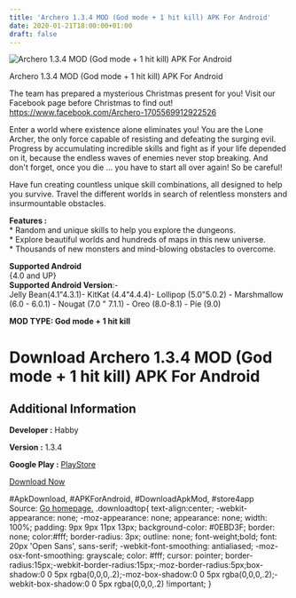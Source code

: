 ```yaml
---
title: 'Archero 1.3.4 MOD (God mode + 1 hit kill) APK For Android'
date: 2020-01-21T18:00:00+01:00
draft: false
---
```


![Archero 1.3.4 MOD (God mode + 1 hit kill) APK For Android](https://i1.wp.com/apkhome.net/wp-content/uploads/2020/01/Archero-1.3.4-MOD-God-mode-1-hit-kill.png "Archero 1.3.4 MOD (God mode + 1 hit kill) APK For Android")

  

Archero 1.3.4 MOD (God mode + 1 hit kill) APK For Android

The team has prepared a mysterious Christmas present for you! Visit our Facebook page before Christmas to find out!  
https://www.facebook.com/Archero-1705569912922526

Enter a world where existence alone eliminates you! You are the Lone Archer, the only force capable of resisting and defeating the surging evil.  
Progress by accumulating incredible skills and fight as if your life depended on it, because the endless waves of enemies never stop breaking. And don't forget, once you die ... you have to start all over again! So be careful!

Have fun creating countless unique skill combinations, all designed to help you survive. Travel the different worlds in search of relentless monsters and insurmountable obstacles.

**Features :**  
\* Random and unique skills to help you explore the dungeons.  
\* Explore beautiful worlds and hundreds of maps in this new universe.  
\* Thousands of new monsters and mind-blowing obstacles to overcome.

**Supported Android**  
{4.0 and UP}  
**Supported Android Version**:-  
Jelly Bean(4.1"4.3.1)- KitKat (4.4"4.4.4)- Lollipop (5.0"5.0.2) - Marshmallow (6.0 - 6.0.1) - Nougat (7.0 " 7.1.1) - Oreo (8.0-8.1) - Pie (9.0)

**MOD TYPE: God mode + 1 hit kill**

Download Archero 1.3.4 MOD (God mode + 1 hit kill) APK For Android
==================================================================

Additional Information
----------------------

**Developer :** Habby

**Version :** 1.3.4

**Google Play :** [PlayStore](https://play.google.com/store/apps/details?id=com.habby.archero)

  

[Download Now](https://store4app.co/post/archero-1-3-4-mod-god-mode-1-hit-kill-apk-for-android_1579620372)

  
#ApkDownload, #APKForAndroid, #DownloadApkMod, #store4app  
Source: [Go homepage.](https://store4app.co/post/archero-1-3-4-mod-god-mode-1-hit-kill-apk-for-android_1579620372) .downloadtop{ text-align:center; -webkit-appearance: none; -moz-appearance: none; appearance: none; width: 100%; padding: 9px 9px 11px 13px; background-color: #0EBD3F; border: none; color:#fff; border-radius: 3px; outline: none; font-weight;bold; font: 20px 'Open Sans', sans-serif; -webkit-font-smoothing: antialiased; -moz-osx-font-smoothing: grayscale; color: #fff; cursor: pointer; border-radius:15px;-webkit-border-radius:15px;-moz-border-radius:5px;box-shadow:0 0 5px rgba(0,0,0,.2);-moz-box-shadow:0 0 5px rgba(0,0,0,.2);-webkit-box-shadow:0 0 5px rgba(0,0,0,.2) !important; }